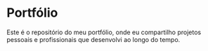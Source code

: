 # Portfólio
Este é o repositório do meu portfólio, onde eu compartilho projetos pessoais e profissionais que desenvolvi ao longo do tempo.

